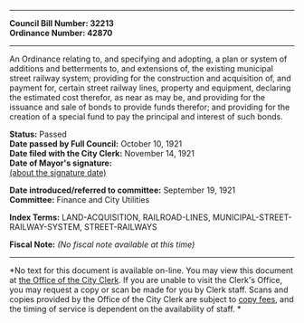 * * * * *  
  
**Council Bill Number: [](#h0)[](#h2)32213**   
**Ordinance Number: 42870**  
  
* * * * *  
  
An Ordinance relating to, and specifying and adopting, a plan or system of additions and betterments to, and extensions of, the existing municipal street railway system; providing for the construction and acquisition of, and payment for, certain street railway lines, property and equipment, declaring the estimated cost therefor, as near as may be, and providing for the issuance and sale of bonds to provide funds therefor; and providing for the creation of a special fund to pay the principal and interest of such bonds.  
  
**Status:** Passed   
**Date passed by Full Council:** October 10, 1921   
**Date filed with the City Clerk:** November 14, 1921   
**Date of Mayor's signature:**   
[(about the signature date)](/~public/approvaldate.htm)   
  
  
**Date introduced/referred to committee:** September 19, 1921   
**Committee:** Finance and City Utilities   
  
**Index Terms:** LAND-ACQUISITION, RAILROAD-LINES, MUNICIPAL-STREET-RAILWAY-SYSTEM, STREET-RAILWAYS  
  
**Fiscal Note:** *(No fiscal note available at this time)*  
  
* * * * *  
  
*No text for this document is available on-line. You may view this document at [the Office of the City Clerk](http://www.seattle.gov/leg/clerk/contactUs.htm). If you are unable to visit the Clerk's Office, you may request a copy or scan be made for you by Clerk staff. Scans and copies provided by the Office of the City Clerk are subject to [copy fees](http://clerk.seattle.gov/~public/clerkfees.htm), and the timing of service is dependent on the availability of staff. *  
  
  
